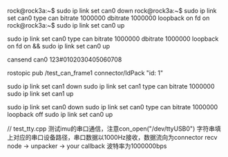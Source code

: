 rock@rock3a:~$ sudo ip link set can0 down
rock@rock3a:~$ sudo ip link set can0 type can bitrate 1000000 dbitrate 1000000 loopback on fd on
rock@rock3a:~$ sudo ip link set can0 up

sudo ip link set can0 type can bitrate 1000000 dbitrate 1000000 loopback on fd on && sudo ip link set can0 up

cansend can0 123#0102030405060708

rostopic pub /test_can_frame1 connector/IdPack "id: 1"

sudo ip link set can1 down
sudo ip link set can1 type can bitrate 1000000
sudo ip link set can1 up

sudo ip link set can0 down
sudo ip link set can0 type can bitrate 1000000 loopback off
sudo ip link set can0 up

// test_tty.cpp
测试imu的串口通信，注意con_open("/dev/ttyUSB0") 字符串填上对应的串口设备路径，串口数据以1000Hz接收，数据流向为connector recv node -> unpacker -> your callback
波特率为1000000bps